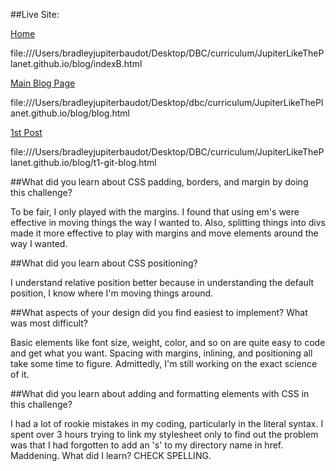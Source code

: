 ##Live Site:

  [Home](file:///Users/bradleyjupiterbaudot/Desktop/DBC/curriculum/JupiterLikeThePlanet.github.io/blog/indexB.html "Home")

  file:///Users/bradleyjupiterbaudot/Desktop/DBC/curriculum/JupiterLikeThePlanet.github.io/blog/indexB.html

  [Main Blog Page](file:///Users/bradleyjupiterbaudot/Desktop/dbc/curriculum/JupiterLikeThePlanet.github.io/blog/blog.html "Main Blog Page")

  file:///Users/bradleyjupiterbaudot/Desktop/dbc/curriculum/JupiterLikeThePlanet.github.io/blog/blog.html

  [1st Post](file:///Users/bradleyjupiterbaudot/Desktop/DBC/curriculum/JupiterLikeThePlanet.github.io/blog/t1-git-blog.html "First Post")

  file:///Users/bradleyjupiterbaudot/Desktop/DBC/curriculum/JupiterLikeThePlanet.github.io/blog/t1-git-blog.html


##What did you learn about CSS padding, borders, and margin by doing this challenge?

To be fair, I only played with the margins.  I found that using em's were effective in moving things the way I wanted to.  Also, splitting things into divs made it more effective to play with margins and move elements around the way I wanted.

##What did you learn about CSS positioning?

I understand relative position better because in understanding the default position, I know where I'm moving things around.

##What aspects of your design did you find easiest to implement? What was most difficult?

Basic elements like font size, weight, color, and so on are quite easy to code and get what you want.  Spacing with margins, inlining, and positioning all take some time to figure. Admittedly, I'm still working on the exact science of it.

##What did you learn about adding and formatting elements with CSS in this challenge?

I had a lot of rookie mistakes in my coding, particularly in the literal syntax.  I spent over 3 hours trying to link my stylesheet only to find out the problem was that I had forgotten to add an 's' to my directory name in href.  Maddening.  What did I learn? CHECK SPELLING.
